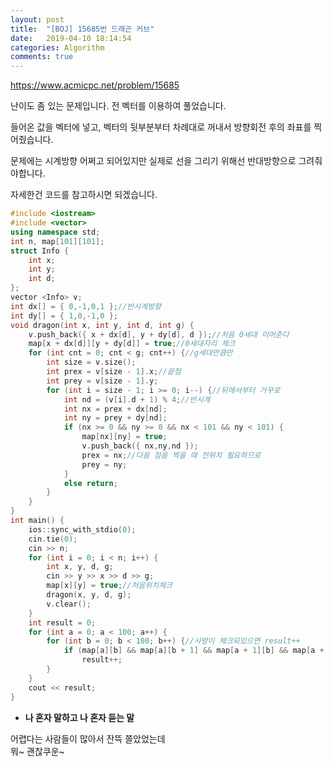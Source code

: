 ```yaml
---
layout: post
title:  "[BOJ] 15685번 드래곤 커브"
date:   2019-04-10 18:14:54
categories: Algorithm
comments: true
---
```


https://www.acmicpc.net/problem/15685  


난이도 좀 있는 문제입니다. 전 벡터를 이용하여 풀었습니다.  

들어온 값을 벡터에 넣고, 벡터의 뒷부분부터 차례대로 꺼내서 방향회전 후의 좌표를 찍어줬습니다.  

문제에는 시계방향 어쩌고 되어있지만 실제로 선을 그리기 위해선 반대방향으로 그려줘야합니다.  

자세한건 코드를 참고하시면 되겠습니다.  


~~~cpp
#include <iostream>
#include <vector>
using namespace std;
int n, map[101][101];
struct Info {
    int x;
    int y;
    int d;
};
vector <Info> v;
int dx[] = { 0,-1,0,1 };//반시계방향
int dy[] = { 1,0,-1,0 };
void dragon(int x, int y, int d, int g) {
    v.push_back({ x + dx[d], y + dy[d], d });//처음 0세대 이어준다
    map[x + dx[d]][y + dy[d]] = true;//0세대자리 체크
    for (int cnt = 0; cnt < g; cnt++) {//g세대만큼만
        int size = v.size();
        int prex = v[size - 1].x;//끝점
        int prey = v[size - 1].y;
        for (int i = size - 1; i >= 0; i--) {//뒤에서부터 거꾸로
            int nd = (v[i].d + 1) % 4;//반시계
            int nx = prex + dx[nd];
            int ny = prey + dy[nd];
            if (nx >= 0 && ny >= 0 && nx < 101 && ny < 101) {
                map[nx][ny] = true;
                v.push_back({ nx,ny,nd });
                prex = nx;//다음 점을 찍을 때 전위치 필요하므로
                prey = ny;
            }
            else return;
        }
    }
}
int main() {
    ios::sync_with_stdio(0);
    cin.tie(0);
    cin >> n;
    for (int i = 0; i < n; i++) {
        int x, y, d, g;
        cin >> y >> x >> d >> g;
        map[x][y] = true;//처음위치체크
        dragon(x, y, d, g);
        v.clear();
    }
    int result = 0;
    for (int a = 0; a < 100; a++) {
        for (int b = 0; b < 100; b++) {//사방이 체크되있으면 result++
            if (map[a][b] && map[a][b + 1] && map[a + 1][b] && map[a + 1][b + 1])
                result++;
        }
    }
    cout << result;
}
~~~


- **나 혼자 말하고 나 혼자 듣는 말**

어렵다는 사람들이 많아서 잔뜩 쫄았었는데  
뭐~ 괜찮쿠운~  

